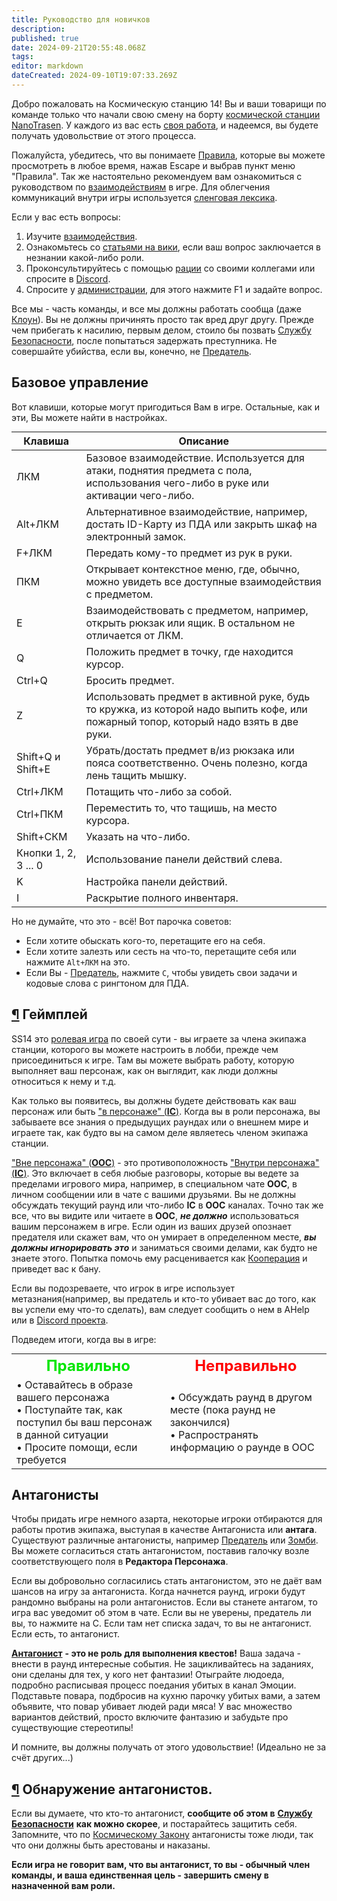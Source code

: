 ```yaml
---
title: Руководство для новичков
description: 
published: true
date: 2024-09-21T20:55:48.068Z
tags: 
editor: markdown
dateCreated: 2024-09-10T19:07:33.269Z
---
```


<div><p>Добро пожаловать на Космическую станцию 14! Вы и ваши товарищи по команде только что начали свою смену на борту <a href="https://wwdp-ss14.ru/maps">космической станции</a> <a href="/backstory#nanotrasen" class="is-internal-link is-valid-page">NanoTrasen</a>. У каждого из вас есть <a href="/roles" class="is-internal-link is-valid-page">своя работа</a>, и надеемся, вы будете получать удовольствие от этого процесса.</p>
  <p>Пожалуйста, убедитесь, что вы понимаете <a href="/rules" class="is-internal-link is-valid-page">Правила</a>, которые вы можете просмотреть в любое время, нажав Escape и выбрав пункт меню "Правила". Так же настоятельно рекомендуем вам ознакомиться с руководством по <a href="/guides/interactions" class="is-internal-link is-invalid-page">взаимодействиям</a> в игре. Для облегчения коммуникаций внутри игры используется <a href="/guides/terminology" class="is-internal-link is-valid-page">сленговая лексика</a>.</p>
  <p>Если у вас есть вопросы:</p>
  <ol>
    <li>Изучите <a href="/guides/interactions" class="is-internal-link is-invalid-page">взаимодействия</a>.</li>
    <li>Ознакомьтесь со <a href="/roles" class="is-internal-link is-valid-page">статьями на вики</a>, если ваш вопрос заключается в незнании какой-либо роли.</li>
    <li>Проконсультируйтесь с помощью <a href="/guides/communication" class="is-internal-link is-valid-page">рации</a> со своими коллегами или спросите в <a href="https://discord.gg/WR4MNKuDVA" class="is-external-link">Discord</a>.</li>
    <li>Спросите у <a href="/administration" class="is-internal-link is-valid-page">администрации</a>, для этого нажмите F1 и задайте вопрос.</li>
  </ol>
  <p>Все мы - часть команды, и все мы должны работать сообща (даже <a href="/roles/clown" class="is-internal-link is-valid-page">Клоун</a>). Вы не должны причинять просто так вред друг другу. Прежде чем прибегать к насилию, первым делом, стоило бы позвать <a href="/roles/securityservicedepartment" class="is-internal-link is-valid-page">Службу Безопасности</a>, после попытаться задержать преступника. Не совершайте убийства, если вы, конечно, не <a href="/roles/traitor" class="is-internal-link is-valid-page">Предатель</a>.</p>
  <h2 id="базовое-управление" class="toc-header"><a class="toc-anchor" href="#базовое-управление"></a> Базовое управление</h2>
  <p>Вот клавиши, которые могут пригодиться Вам в игре. Остальные, как и эти, Вы можете найти в настройках.</p>
  <div class="table-container" style="text-align: center;"> <table style="margin: 0 auto;">
    <thead>
      <tr>
        <th>Клавиша</th>
        <th>Описание</th>
      </tr>
    </thead>
    <tbody>
      <tr>
        <td>ЛКМ</td>
        <td>Базовое взаимодействие. Используется для атаки, поднятия предмета с пола, использования чего-либо в руке или активации чего-либо.</td>
      </tr>
      <tr>
        <td>Alt+ЛКМ</td>
        <td>Альтернативное взаимодействие, например, достать ID-Карту из ПДА или закрыть шкаф на электронный замок.</td>
      </tr>
      <tr>
        <td>F+ЛКМ</td>
        <td>Передать кому-то предмет из рук в руки.</td>
      </tr>
      <tr>
        <td>ПКМ</td>
        <td>Открывает контекстное меню, где, обычно, можно увидеть все доступные взаимодействия с предметом.</td>
      </tr>
      <tr>
        <td>E</td>
        <td>Взаимодействовать с предметом, например, открыть рюкзак или ящик. В остальном не отличается от ЛКМ.</td>
      </tr>
      <tr>
        <td>Q</td>
        <td>Положить предмет в точку, где находится курсор.</td>
      </tr>
      <tr>
        <td>Ctrl+Q</td>
        <td>Бросить предмет.</td>
      </tr>
      <tr>
        <td>Z</td>
        <td>Использовать предмет в активной руке, будь то кружка, из которой надо выпить кофе, или пожарный топор, который надо взять в две руки.</td>
      </tr>
      <tr>
        <td>Shift+Q и Shift+E</td>
        <td>Убрать/достать предмет в/из рюкзака или пояса соответственно. Очень полезно, когда лень тащить мышку.</td>
      </tr>
      <tr>
        <td>Ctrl+ЛКМ</td>
        <td>Потащить что-либо за собой.</td>
      </tr>
      <tr>
        <td>Ctrl+ПКМ</td>
        <td>Переместить то, что тащишь, на место курсора.</td>
      </tr>
      <tr>
        <td>Shift+СКМ</td>
        <td>Указать на что-либо.</td>
      </tr>
      <tr>
        <td>Кнопки 1, 2, 3 ... 0</td>
        <td>Использование панели действий слева.</td>
      </tr>
      <tr>
        <td>K</td>
        <td>Настройка панели действий.</td>
      </tr>
      <tr>
        <td>I</td>
        <td>Раскрытие полного инвентаря.</td>
      </tr>
    </tbody>
    </table></div>
  <p>Но не думайте, что это - всё! Вот парочка советов:</p>
  <ul>
    <li>Если хотите обыскать кого-то, перетащите его на себя.</li>
    <li>Если хотите залезть или сесть на что-то, перетащите себя или нажмите <code>Alt+ЛКМ</code> на это.</li>
    <li>Если Вы - <a href="/roles/traitor" class="is-internal-link is-valid-page">Предатель</a>, нажмите <code>С⁣</code>, чтобы увидеть свои задачи и кодовые слова с рингтоном для ПДА.</li>
  </ul>
  <h2 id="геймплей" class="toc-header"><a class="toc-anchor" href="#геймплей">¶</a> Геймплей</h2>
  <p>SS14 это <a href="/guides/roleplayingguide" class="is-internal-link is-valid-page">ролевая игра</a> по своей сути - вы играете за члена экипажа станции, которого вы можете настроить в лобби, прежде чем присоединиться к игре. Там вы можете выбрать работу, которую выполняет ваш персонаж, как он выглядит, как люди должны относиться к нему и т.д.</p>
  <p>Как только вы появитесь, вы должны будете действовать как ваш персонаж или быть <a href="/guides/terminology" class="is-internal-link is-valid-page">"в персонаже" (<strong>IC</strong>)</a>. Когда вы в роли персонажа, вы забываете все знания о предыдущих раундах или о внешнем мире и играете так, как будто вы на самом деле являетесь членом экипажа станции.</p>
  <p><a href="/guides/terminology" class="is-internal-link is-valid-page">"Вне персонажа" (<strong>OOC</strong>)</a> - это противоположность <a href="/guides/terminology" class="is-internal-link is-valid-page">"Внутри персонажа" (<strong>IC</strong>)</a>. Это включает в себя любые разговоры, которые вы ведете за пределами игрового мира, например, в специальном чате <strong>OOC</strong>, в личном сообщении или в чате с вашими друзьями. Вы не должны обсуждать текущий раунд или что-либо <strong>IC</strong> в <strong>OOC</strong> каналах. Точно так же все, что вы видите или читаете в <strong>OOC</strong>, <em><strong>не должно</strong></em> использоваться вашим персонажем в игре. Если один из ваших друзей опознает предателя или скажет вам, что он умирает в определенном месте, <em><strong>вы должны игнорировать это</strong></em> и заниматься своими делами, как будто не знаете этого. Попытка помочь ему расценивается как <a href="/rules" class="is-internal-link is-valid-page">Кооперация</a> и приведет вас к бану.</p>
  <p>Если вы подозреваете, что игрок в игре использует метазнания(например, вы предатель и кто-то убивает вас до того, как вы успели ему что-то сделать), вам следует сообщить о нем в AHelp или в <a href="https://discord.gg/WR4MNKuDVA" class="is-external-link">Discord проекта</a>.</p>
  <p>Подведем итоги, когда вы в игре:</p>
  <div class="tbll" style="text-align: center;">
    <table style="border: none; margin: 0 auto;">
      <tbody>
        <tr>
          <th style="border: none; text-align: center;">
            <font color="#00e600" size="5">Правильно</font>
          </th>
          <th style="border: none; text-align: center;">
            <font color="red" size="5">Неправильно</font>
          </th>
        </tr>
        <tr>
          <td style="border: none; text-align: left;">
            • Оставайтесь в образе вашего персонажа<br>
            • Поступайте так, как поступил бы ваш персонаж в данной ситуации<br>
            • Просите помощи, если требуется
          </td>
          <td style="border: none; text-align: left;">
            • Обсуждать раунд в другом месте (пока раунд не закончился)<br>
            • Распространять информацию о раунде в OOC
          </td>
        </tr>
      </tbody>
    </table>
  </div>
  <h2 id="антагонисты" class="toc-header"><a class="toc-anchor" href="#антагонисты"></a> Антагонисты</h2>
  <p>Чтобы придать игре немного азарта, некоторые игроки отбираются для работы против экипажа, выступая в качестве Антагониста или <strong>антага</strong>. Существуют различные антагонисты, например <a href="/roles/traitor" class="is-internal-link is-valid-page">Предатель</a> или <a href="/roles/patientzero" class="is-internal-link is-valid-page">Зомби</a>. Вы можете согласиться стать антагонистом, поставив галочку возле соответствующего поля в <strong>Редактора Персонажа</strong>.</p>
  <p>Если вы добровольно согласились стать антагонистом, это не даёт вам шансов на игру за антагониста. Когда начнется раунд, игроки будут рандомно выбраны на роли антагонистов. Если вы станете антагом, то игра вас уведомит об этом в чате. Если вы не уверены, предатель ли вы, то нажмите на C. Если там нет списка задач, то вы не антагонист. Если есть, то антагонист.</p>
  <p><a href="/roles/antagonists" class="is-internal-link is-valid-page"><strong>Антагонист</strong></a> <strong>- это не роль для выполнения квестов!</strong> Ваша задача - внести в раунд интересные события. Не зацикливайтесь на заданиях, они сделаны для тех, у кого нет фантазии! Отыграйте людоеда, подробно расписывая процесс поедания убитых в канал Эмоции. Подставьте повара, подбросив на кухню парочку убитых вами, а затем объявите, что повар убивает людей ради мяса! У вас множество вариантов действий, просто включите фантазию и забудьте про существующие стереотипы!</p>
  <p>И помните, вы должны получать от этого удовольствие! (Идеально не за счёт других...)</p>
  <h2 id="обнаружение-антагонистов" class="toc-header"><a class="toc-anchor" href="#обнаружение-антагонистов">¶</a> Обнаружение антагонистов.</h2>
  <p>Если вы думаете, что кто-то антагонист, <strong>сообщите об этом в</strong> <a href="/roles/securityservicedepartment" class="is-internal-link is-valid-page"><strong>Службу Безопасности</strong></a> <strong>как можно скорее</strong>, и постарайтесь защитить себя. Запомните, что по <a href="/spacelaw" class="is-internal-link is-valid-page">Космическому Закону</a> антагонисты тоже люди, так что они должны быть арестованы и наказаны.</p>
  <p><strong>Если игра не говорит вам, что вы антагонист, то вы - обычный член команды, и ваша единственная цель - завершить смену в назначенной вам роли.</strong></p>
